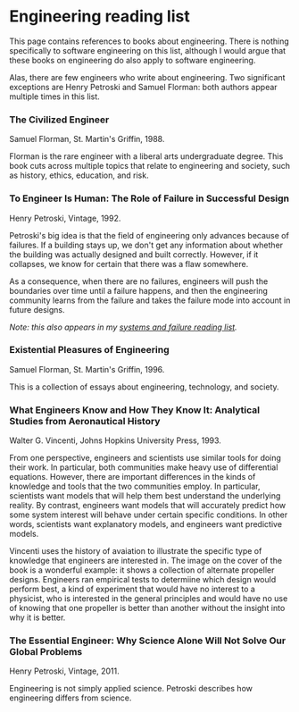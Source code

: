 # Engineering reading list

This page contains references to books about engineering. There is nothing
specifically to software engineering on this list, although I would argue that
these books on engineering do also apply to software engineering.

Alas, there are few engineers who write about engineering. Two significant
exceptions are Henry Petroski and Samuel Florman: both authors appear multiple
times in this list.

### The Civilized Engineer
Samuel Florman,
St. Martin's Griffin,
1988.

Florman is the rare engineer with a liberal arts undergraduate degree.
This book cuts across multiple topics that relate to engineering and society,
such as history, ethics, education, and risk.


### To Engineer Is Human: The Role of Failure in Successful Design
Henry Petroski,
Vintage,
1992.

Petroski's big idea is that the field of engineering only advances because of
failures. If a building stays up, we don't get any information about whether the
building was actually designed and built correctly. However, if it collapses, we
know for certain that there was a flaw somewhere.

As a consequence, when there are no failures, engineers will push the boundaries
over time until a failure happens, and then the engineering community learns
from the failure and takes the failure mode into account in future designs.

*Note: this also appears in my [systems and failure reading list][1].*

### Existential Pleasures of Engineering
Samuel Florman,
St. Martin's Griffin,
1996.

This is a collection of essays about engineering, technology, and society.

### What Engineers Know and How They Know It: Analytical Studies from Aeronautical History
Walter G. Vincenti,
Johns Hopkins University Press,
1993.

From one perspective, engineers and scientists use similar tools for doing their
work. In particular, both communities make heavy use of differential equations.
However, there are important differences in the kinds of knowledge and tools
that the two communities employ. In particular, scientists want
models that will help them best understand the underlying reality. By contrast,
engineers want models that will accurately predict how some system interest will
behave under certain specific conditions. In other words, scientists want
explanatory models, and engineers want predictive models.

Vincenti uses the history of avaiation to illustrate the specific type of
knowledge that engineers are interested in. The image on the cover of the book
is a wonderful example: it shows a collection of alternate propeller designs.
Engineers ran empirical tests to determiine which design would perform best, a
kind of experiment that would have no interest to a physicist, who is interested
in the general principles and would have no use of knowing that one propeller is
better than another without the insight into why it is better.

### The Essential Engineer: Why Science Alone Will Not Solve Our Global Problems
Henry Petroski,
Vintage,
2011.

Engineering is not simply applied science. Petroski describes how engineering
differs from science.




[1]: https://github.com/lorin/systems-reading
